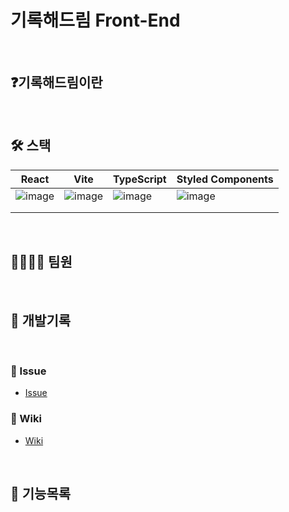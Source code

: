 # 기록해드림 Front-End

<br>

## ❓기록해드림이란

<br>

## 🛠️ 스택

| React                                                                                                           | Vite                                                                                                            | TypeScript                                                                                                      | Styled Components                                                                                               |
| --------------------------------------------------------------------------------------------------------------- | --------------------------------------------------------------------------------------------------------------- | --------------------------------------------------------------------------------------------------------------- | --------------------------------------------------------------------------------------------------------------- |
| ![image](https://user-images.githubusercontent.com/81623931/214251396-cfc402d0-7913-4bba-8684-036007cab92d.png) | ![image](https://user-images.githubusercontent.com/81623931/221346297-aa9c3994-eed4-4e85-8588-7f11bcaed980.png) | ![image](https://user-images.githubusercontent.com/81623931/216770547-84dcd46b-981e-46c3-bff3-f9c3031f9463.png) | ![image](https://user-images.githubusercontent.com/81623931/214252351-43963dc8-b21b-43c1-b511-bbaf8cdbb6b9.png) |
|                                                                                                                 |                                                                                                                 |                                                                                                                 |
|                                                                                                                 |                                                                                                                 |                                                                                                                 |                                                                                                                 |

<br>

## 👨‍👩‍👧‍👦 팀원

<br>

## 📝 개발기록

<br>

### 📌 Issue

-   [Issue](https://github.com/TEAM-DREAMCATCHER/DREAMCATCHER_Front-End/issues)

### 📖 Wiki

-   [Wiki](https://github.com/TEAM-DREAMCATCHER/DREAMCATCHER_Front-End/wiki)

<br>

## 📲 기능목록
